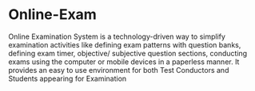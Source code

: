# Online-Exam
Online Examination System is a technology-driven way to simplify examination activities like defining exam patterns with question banks, defining exam timer, objective/ subjective question sections, conducting exams using the computer or mobile devices in a paperless manner. It provides an easy to use environment for both Test Conductors and Students appearing for Examination

